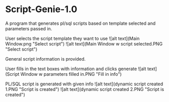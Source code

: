 # Script-Genie-1.0
A program that generates pl/sql scripts based on template selected and parameters passed in.

User selects the script template they want to use
![alt text](Main Window.png "Select script")
![alt text](Main Window w script selected.PNG "Select script")

General script information is provided.

User fills in the text boxes with information and clicks generate
![alt text](Script Window w parameters filled in.PNG "Fill in info")

PL/SQL script is generated with given info
![alt text](dynamic script created 1.PNG "Script is created")
![alt text](dynamic script created 2.PNG "Script is created")
